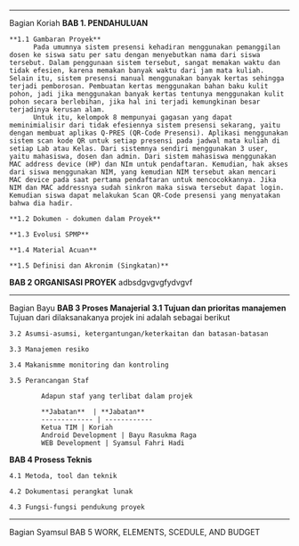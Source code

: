 --------
Bagian Koriah
**BAB 1. PENDAHULUAN** 

	**1.1 Gambaran Proyek**
		  Pada umumnya sistem presensi kehadiran menggunakan pemanggilan dosen ke siswa satu per satu dengan menyebutkan nama dari siswa tersebut. Dalam penggunaan sistem tersebut, sangat memakan waktu dan tidak efesien, karena memakan banyak waktu dari jam mata kuliah. Selain itu, sistem presensi manual menggunakan banyak kertas sehingga terjadi pemborosan. Pembuatan kertas menggunakan bahan baku kulit pohon, jadi jika menggunakan banyak kertas tentunya menggunakan kulit pohon secara berlebihan, jika hal ini terjadi kemungkinan besar terjadinya kerusan alam.
		  Untuk itu, kelompok 8 mempunyai gagasan yang dapat meminimialisir dari tidak efesiennya sistem presensi sekarang, yaitu dengan membuat aplikas Q-PRES (QR-Code Presensi). Aplikasi menggunakan sistem scan kode QR untuk setiap presensi pada jadwal mata kuliah di setiap Lab atau Kelas. Dari sistemnya sendiri menggunakan 3 user, yaitu mahasiswa, dosen dan admin. Dari sistem mahasiswa menggunakan MAC address device (HP) dan NIm untuk pendaftaran. Kemudian, hak akses dari siswa menggunakan NIM, yang kemudian NIM tersebut akan mencari MAC device pada saat pertama pendaftaran untuk mencocokkannya. Jika NIM dan MAC addressnya sudah sinkron maka siswa tersebut dapat login. Kemudian siswa dapat melakukan Scan QR-Code presensi yang menyatakan bahwa dia hadir.  

	**1.2 Dokumen - dokumen dalam Proyek**

	**1.3 Evolusi SPMP**

	**1.4 Material Acuan**
	
	**1.5 Definisi dan Akronim (Singkatan)**

**BAB 2 ORGANISASI PROYEK**
adbsdgvgvgfydvgvf
















------------
Bagian Bayu
**BAB 3 Proses Manajerial**
	**3.1	Tujuan dan prioritas manajemen**
			Tujuan dari dilaksanakanya projek ini adalah sebagai berikut

	3.2	Asumsi-asumsi, ketergantungan/keterkaitan dan batasan-batasan

	3.3	Manajemen resiko

	3.4	Makanismme monitoring dan kontroling

	3.5	Perancangan Staf

			Adapun staf yang terlibat dalam projek 

			**Jabatan**  | **Jabatan**
			------------- | ------------
			Ketua TIM | Koriah
			Android Development | Bayu Rasukma Raga
			WEB Development	| Syamsul Fahri Hadi

**BAB 4 Prosess Teknis**

	4.1	Metoda, tool dan teknik

	4.2	Dokumentasi perangkat lunak

	4.3	Fungsi-fungsi pendukung proyek














----------
Bagian Syamsul
BAB 5 WORK, ELEMENTS, SCEDULE, AND BUDGET